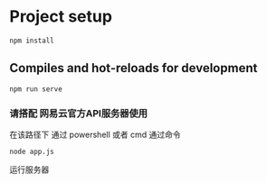 # Project setup
```
npm install
```

## Compiles and hot-reloads for development
```
npm run serve
```

### 请搭配 网易云官方API服务器使用
在该路径下 通过 powershell 或者 cmd 通过命令 
```
node app.js 
```
运行服务器
